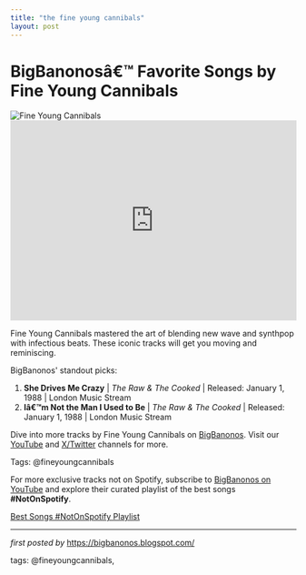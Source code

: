 ```yaml
---
title: "the fine young cannibals"
layout: post
---
```


<!-- Fine Young Cannibals - BigBanonos' Favorite Songs -->
<h1 >BigBanonosâ€™ Favorite Songs by Fine Young Cannibals</h1>
<div > <img src="https://i.scdn.co/image/ab6761610000e5eb61dce24c33b8b4d70fc587b6" alt="Fine Young Cannibals">
</div>
<div > <iframe src="https://open.spotify.com/embed/playlist/2Zv51aX1K48iPvLqJOuYz9?utm_source=generator" width="100%" height="352" frameBorder="0" allowfullscreen="" allow="autoplay; clipboard-write; encrypted-media; fullscreen; picture-in-picture" loading="lazy"></iframe>
</div>
<p >Fine Young Cannibals mastered the art of blending new wave and synthpop with infectious beats. These iconic tracks will get you moving and reminiscing.</p>
<div > <p>BigBanonos' standout picks:</p> <ol> <li><strong>She Drives Me Crazy</strong> | <em>The Raw & The Cooked</em> | Released: January 1, 1988 | London Music Stream</li> <li><strong>Iâ€™m Not the Man I Used to Be</strong> | <em>The Raw & The Cooked</em> | Released: January 1, 1988 | London Music Stream</li> </ol>
</div>
<div > <p>Dive into more tracks by Fine Young Cannibals on <a href="https://bigbanonos.blogspot.com/" target="_blank">BigBanonos</a>. Visit our <a href="https://www.youtube.com/@BigBanonos" target="_blank">YouTube</a> and <a href="https://x.com/bigbanonos" target="_blank">X/Twitter</a> channels for more.</p>
</div>
<p >Tags: @fineyoungcannibals</p> 

<!--Subscribe and Playlist Links-->
<div>
    <p>For more exclusive tracks not on Spotify, subscribe to <a href="https://www.youtube.com/@BigBanonos" target="_blank">BigBanonos on YouTube</a> and explore their curated playlist of the best songs <strong>#NotOnSpotify</strong>.</p>
    <p><a href="https://www.youtube.com/playlist?list=PLtuNtuTatqI0kFahUCbtbfenC_ET5O_tr" target="_blank">Best Songs #NotOnSpotify Playlist<br /></a></p></div>

<hr />

<p><em>first posted by</em> <a href="https://bigbanonos.blogspot.com/" rel="noopener" target="_new">https://bigbanonos.blogspot.com/</a></p>

<p>tags: @fineyoungcannibals,</p>
